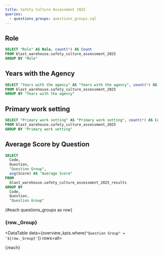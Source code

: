 ```yaml
---
title: Safety Culture Assessment 2025
queries:
  - questions_groups: questions_groups.sql
---
```


## Role

```sql distribution_by_role
SELECT "Role" AS Role, count(*) AS Count
FROM blast_warehouse.safety_culture_assessment_2025
GROUP BY "Role"
```

<BarChart
  data={distribution_by_role}
  x="Role"
  y="Count"
/>

## Years with the Agency

```sql distribution_by_years
SELECT "Years with the agency" AS "Years with the agency", count(*) AS Count
FROM blast_warehouse.safety_culture_assessment_2025
GROUP BY "Years with the agency"
```

<BarChart
  data={distribution_by_years}
  x="Years with the agency"
  y="Count"
/>

## Primary work setting

```sql distribution_by_work_setting
SELECT "Primary work setting" AS "Primary work setting", count(*) AS Count
FROM blast_warehouse.safety_culture_assessment_2025
GROUP BY "Primary work setting"
```

<BarChart
  data={distribution_by_work_setting}
  x="Primary work setting"
  y="Count"
/>

## Average Score by Question

```sql overview_kpis
SELECT
  Code,
  Question,
  "Question Group",
  avg(Score) AS "Average Score"
FROM
  blast_warehouse.safety_culture_assessment_2025_results
GROUP BY
  Code,
  Question,
  "Question Group"
```

{#each questions_groups as row}

### {row.\_Group}

<DataTable data={overview_kpis.where(`"Question Group" = '${row._Group}'`)} rows=all>
<Column id="Question" title="Question" />
<Column id="Average Score" title="Average Score" />
</DataTable>

{/each}
